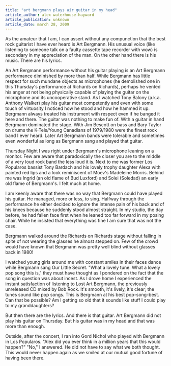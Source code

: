 ```yaml
---
title: "art bergmann plays air guitar in my head"
article_author: alex waterhouse-hayward
article_publication: unknown
article_date: march 28, 2009
---
```

As the amateur that I am, I can assert without any compunction that the best rock guitarist I have ever heard is Art Bergmann. His unusual voice (like listening to someone talk on a faulty cassette tape recorder with wow) is secondary in my appreciation of the man. On the other hand there is his music. There are his lyrics.  
  
An Art Bergmann performance without his guitar playing is an Art Bergmann performance diminished by more than half. While Bergmann has little respect for such mundane objects as microphones (he demolished one in this Thursday's performance at Richards on Richards), perhaps he vented his anger at not being physically capable of playing the guitar on the microphone and its uncooperative stand. As I watched Tony Balony (a.k.a. Anthony Walker) play his guitar most competently and even with some touch of virtuosity I noticed how he stood and how he hammed it up. Bergmann always treated his instrument with respect even if he banged it here and there. The guitar was nothing to make fun of. With a guitar in hand Bergmann dominated the stage. With Jim Bescott on bass and Bary Taylor on drums the K-Tels/Young Canadians of 1979/1980 were the finest rock band I ever heard. Later Art Bergmann bands were tolerable and sometimes even wonderful as long as Bergmann sang and played that guitar.  
  
Thursday Night I was right under Bergmann's microphone leaning on a monitor. Few are aware that paradoxically the closer you are to the middle of a very loud rock band the less loud it is. Next to me was former Los Popularos bassist Tony Bardach and his lovely trophy daughter Alexa with painted red lips and a look reminiscent of Moev's Madeleine Morris. Behind me was Ingrid (an old flame of Bud Luxford) and Solei (Soledad) an early old flame of Bergmann's. I felt much at home.  
  
I am keenly aware that there was no way that Bergmann could have played his guitar. He managed, more or less, to sing. Halfway through the performance he either decided to ignore the intense pain of his back and of his knees because he suddenly stood almost straight. In my studio, the day before, he had fallen face first when he leaned too far forward in my posing chair. While he insisted that everything was fine I am sure that was not the case.  
  
Bergmann walked around the Richards on Richards stage without falling in spite of not wearing the glasses he almost stepped on. Few of the crowd would have known that Bergmann was pretty well blind without glasses back in 1980!  
  
I watched young girls around me with constant smiles in their faces dance while Bergmann sang Our Little Secret. "What a lovely tune. What a lovely pop song this is," they must have thought as I pondered on the fact that the song in question was about incest. As I drove home I experienced the instant satisfaction of listening to Lost Art Bergmann, the previously unreleased CD mixed by Bob Rock. It's smooth, it's lively, it's clear; the tunes sound like pop songs. This is Bergmann at his best pop-song-best. Can that be possible? Am I getting so old that it sounds like stuff I could play to my granddaughters?  
  
But then there are the lyrics. And there is that guitar. Art Bergmann did not play his guitar on Thursday. But his guitar was in my head and that was more than enough.  
  
Outside, after the concert, I ran into Gord Nichol who played with Bergmann in Los Popularos. "Alex did you ever think in a million years that this would happen?" "No," I answered. He did not have to say what we both thought. This would never happen again as we smiled at our mutual good fortune of having been there.  
